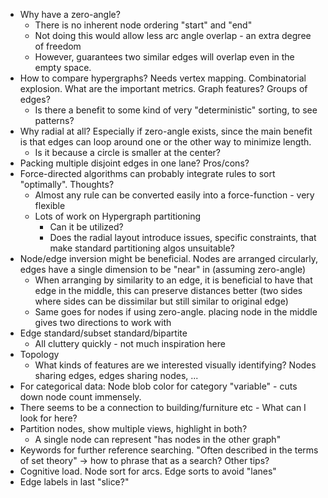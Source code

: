 * Why have a zero-angle?
  * There is no inherent node ordering "start" and "end"
  * Not doing this would allow less arc angle overlap - an extra degree of freedom
  * However, guarantees two similar edges will overlap even in the empty space.
* How to compare hypergraphs? Needs vertex mapping. Combinatorial explosion. What are the important metrics. Graph features? Groups of edges?
  * Is there a benefit to some kind of very "deterministic" sorting, to see patterns?
* Why radial at all? Especially if zero-angle exists, since the main benefit is that edges can loop around one or the other way to minimize length.
  * Is it because a circle is smaller at the center?
* Packing multiple disjoint edges in one lane? Pros/cons?
* Force-directed algorithms can probably integrate rules to sort "optimally". Thoughts?
  * Almost any rule can be converted easily into a force-function - very flexible
  * Lots of work on Hypergraph partitioning
    * Can it be utilized?
    * Does the radial layout introduce issues, specific constraints, that make standard partitioning algos unsuitable?
* Node/edge inversion might be beneficial. Nodes are arranged circularly, edges have a single dimension to be "near" in (assuming zero-angle)
  * When arranging by similarity to an edge, it is beneficial to have that edge in the middle, this can preserve distances better (two sides where sides can be dissimilar but still similar to original edge)
  * Same goes for nodes if using zero-angle. placing node in the middle gives two directions to work with
* Edge standard/subset standard/bipartite
  * All cluttery quickly - not much inspiration here
* Topology
  * What kinds of features are we interested visually identifying? Nodes sharing edges, edges sharing nodes, ...
* For categorical data: Node blob color for category "variable" - cuts down node count immensely.
* There seems to be a connection to building/furniture etc - What can I look for here?
* Partition nodes, show multiple views, highlight in both?
  * A single node can represent "has nodes in the other graph"
* Keywords for further reference searching. "Often described in the terms of set theory" -> how to phrase that as a search? Other tips?
* Cognitive load. Node sort for arcs. Edge sorts to avoid "lanes"
* Edge labels in last "slice?"